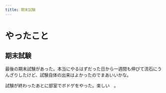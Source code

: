 ```yaml
---
title: 期末試験
---
```


# やったこと

## 期末試験

最後の期末試験があった。本当にやるはずだった日から一週間も伸びて流石にうんざりしたけど、試験自体の出来はよかったのでまあいいかな。

試験が終わったあとに部室でボドゲをやった。楽しい　。
